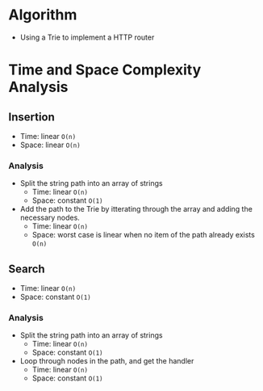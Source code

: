 # Algorithm
- Using a Trie to implement a HTTP router

# Time and Space Complexity Analysis
## Insertion
- Time: linear `O(n)`
- Space: linear `O(n)`
### Analysis
- Split the string path into an array of strings
  - Time: linear `O(n)`
  - Space: constant `O(1)`
- Add the path to the Trie by itterating through the array and adding the necessary nodes.
  - Time: linear `O(n)`
  - Space: worst case is linear when no item of the path already exists `O(n)`

## Search
- Time: linear `O(n)`
- Space: constant `O(1)`
### Analysis
- Split the string path into an array of strings
  - Time: linear `O(n)`
  - Space: constant `O(1)`
- Loop through nodes in the path, and get the handler
  - Time: linear `O(n)`
  - Space: constant `O(1)`